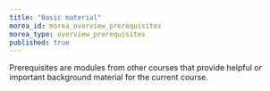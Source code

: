 ```yaml
---
title: "Basic material"
morea_id: morea_overview_prerequisites
morea_type: overview_prerequisites
published: true
---
```


Prerequisites are modules from other courses that provide helpful or important background material for the current course.

